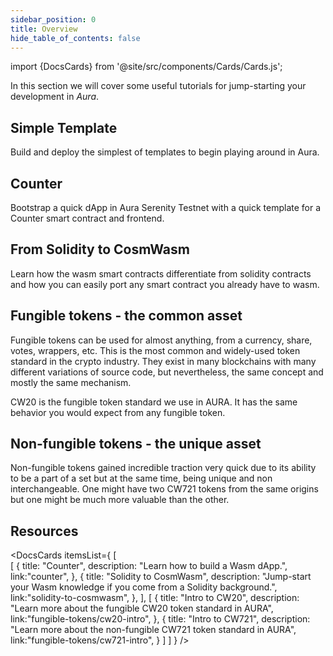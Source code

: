 ```yaml
---
sidebar_position: 0
title: Overview
hide_table_of_contents: false
---
```

import {DocsCards} from '@site/src/components/Cards/Cards.js';

In this section we will cover some useful tutorials for jump-starting your development in *Aura*.

## Simple Template
Build and deploy the simplest of templates to begin playing around in Aura.

## Counter
Bootstrap a quick dApp in Aura Serenity Testnet with a quick template for a Counter smart contract and frontend.

## From Solidity to CosmWasm
Learn how the wasm smart contracts differentiate from solidity contracts and how you can easily port any smart contract you already have to wasm. 

## Fungible tokens - the common asset
Fungible tokens can be used for almost anything, from a currency, share, votes, wrappers, etc. This is the most common and widely-used token standard in the crypto industry. They exist in many blockchains with many different variations of source code, but nevertheless, the same concept and mostly the same mechanism.

CW20 is the fungible token standard we use in AURA. It has the same behavior you would expect from any fungible token. 

## Non-fungible tokens - the unique asset
Non-fungible tokens gained incredible traction very quick due to its ability to be a part of a set but at the same time, being unique and non interchangeable. One might have two CW721 tokens from the same origins but one might be much more valuable than the other.

## Resources

<DocsCards itemsList={
[  
  [
    {
      title: "Counter", 
      description: "Learn how to build a Wasm dApp.", 
      link:"counter", 
    },
    {
      title: "Solidity to CosmWasm", 
      description: "Jump-start your Wasm knowledge if you come from a Solidity background.", 
      link:"solidity-to-cosmwasm", 
    },
  ],
  [
    {
      title: "Intro to CW20", 
      description: "Learn more about the fungible CW20 token standard in AURA", 
      link:"fungible-tokens/cw20-intro", 
    },
    {
      title: "Intro to CW721", 
      description: "Learn more about the non-fungible CW721 token standard in AURA", 
      link:"fungible-tokens/cw721-intro", 
    }
  ]
]
} />